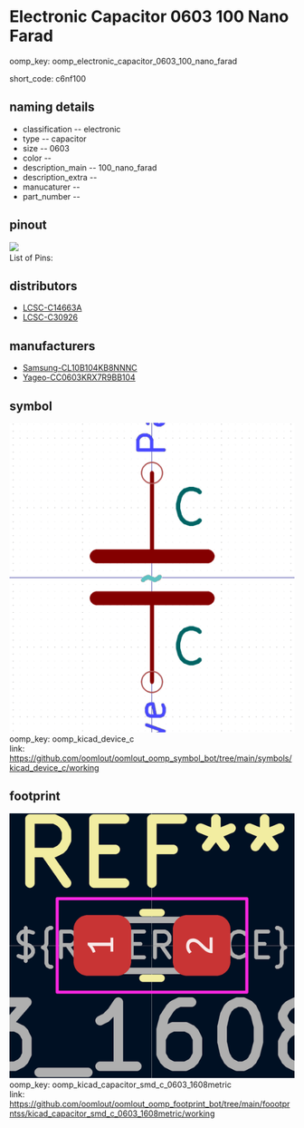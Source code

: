 # Electronic Capacitor 0603 100 Nano Farad
oomp_key: oomp_electronic_capacitor_0603_100_nano_farad  

short_code: c6nf100
## naming details
* classification -- electronic
* type -- capacitor
* size -- 0603
* color -- 
* description_main -- 100_nano_farad
* description_extra -- 
* manucaturer -- 
* part_number -- 
## pinout
![](working_pinout_600.png)  
List of Pins:

## distributors
* [LCSC-C14663A](https://lcsc.com/product-detail/C14663A.html)  
* [LCSC-C30926](https://lcsc.com/product-detail/C30926.html)  

## manufacturers
* [Samsung-CL10B104KB8NNNC](https://product.samsungsem.com/mlcc/CL10B104KB8NNNC)  
* [Yageo-CC0603KRX7R9BB104](https://www.yageo.com/en/Chart/Download/pdf/CC0603KRX7R9BB104)  

## symbol

![](symbol/0/working/working_600.png)  
oomp_key: oomp_kicad_device_c  
link: https://github.com/oomlout/oomlout_oomp_symbol_bot/tree/main/symbols/kicad_device_c/working  

## footprint

![](footprint/0/working/working_600.png)  
oomp_key: oomp_kicad_capacitor_smd_c_0603_1608metric  
link: https://github.com/oomlout/oomlout_oomp_footprint_bot/tree/main/foootprntss/kicad_capacitor_smd_c_0603_1608metric/working  
